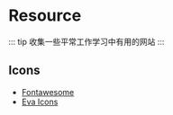 # Resource

::: tip
收集一些平常工作学习中有用的网站
:::

## Icons

- [Fontawesome](https://fontawesome.com/)
- [Eva Icons](https://github.com/akveo/eva-icons/)
